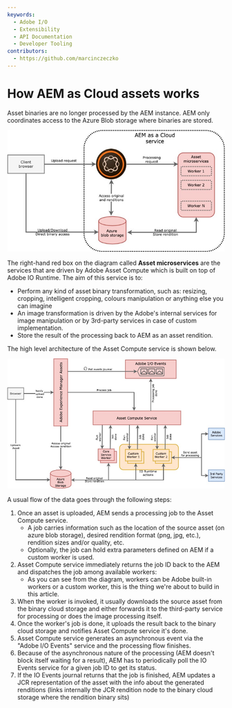 ```yaml
---
keywords:
  - Adobe I/O
  - Extensibility
  - API Documentation
  - Developer Tooling
contributors: 
  - https://github.com/marcinczeczko 
---
```


# How AEM as Cloud assets works

Asset binaries are no longer processed by the AEM instance. AEM only coordinates access to the Azure Blob storage where binaries are stored.

![AEM as Cloud - Assets overview](assets/aemcloud-assets-overview.jpg)

The right-hand red box on the diagram called **Asset microservices** are the services that are driven by Adobe Asset Compute which is built on top of Adobe IO Runtime. The aim of this service is to:

- Perform any kind of asset binary transformation, such as: resizing, cropping, intelligent cropping, colours
  manipulation or anything else you can imagine
- An image transformation is driven by the Adobe's internal services for image manipulation or by 3rd-party services in
  case of custom implementation.
- Store the result of the processing back to AEM as an asset rendition.

The high level architecture of the Asset Compute service is shown below.

![Asset Compute service architecture](assets/asset-compute-overview.jpg)

A usual flow of the data goes through the following steps:
1. Once an asset is uploaded, AEM sends a processing job to the Asset Compute service.
   - A job carries information such as the location of the source asset (on azure blob storage), desired rendition
     format (png, jpg, etc.), rendition sizes and/or quality, etc.
   - Optionally, the job can hold extra parameters defined on AEM if a custom worker is used.
2. Asset Compute service immediately returns the job ID back to the AEM and dispatches the job among available workers:
   - As you can see from the diagram, workers can be Adobe built-in workers or a custom worker, this is the thing we're
     about to build in this article.
3. When the worker is invoked, it usually downloads the source asset from the binary cloud storage and either forwards
   it to the third-party service for processing or does the image processing itself.
4. Once the worker's job is done, it uploads the result back to the binary cloud storage and notifies Asset Compute
   service it's done.
5. Asset Compute service generates an asynchronous event via the "Adobe I/O Events" service and the processing flow
   finishes.
6. Because of the asynchronous nature of the processing (AEM doesn't block itself waiting for a result), AEM has to
   periodically poll the IO Events service for a given job ID to get its status.
7. If the IO Events journal returns that the job is finished, AEM updates a JCR representation of the asset with the
   info about the generated renditions (links internally the JCR rendition node to the binary cloud storage where the
   rendition binary sits)


